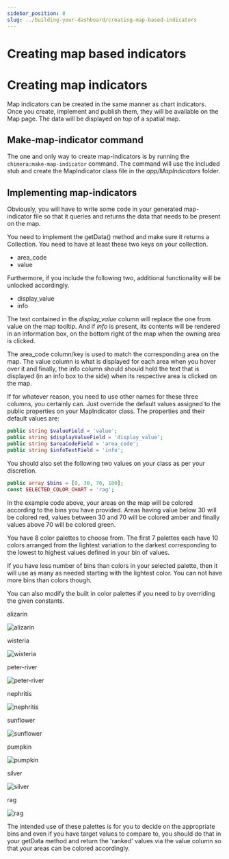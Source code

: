 ```yaml
---
sidebar_position: 8
slug: ../building-your-dashboard/creating-map-based-indicators
---
```


# Creating map based indicators

# Creating map indicators
Map indicators can be created in the same manner as chart indicators. Once you create, implement and publish them, they will be available on the Map page. The data will be displayed on top of a spatial map.

## Make-map-indicator command
The one and only way to create map-indicators is by running the `chimera:make-map-indicator` command. The command will use the included stub and create the MapIndicator class file in the *app/MapIndicators* folder.

## Implementing map-indicators
Obviously, you will have to write some code in your generated map-indicator file so that it queries and returns the data that needs to be present on the map.

You need to implement the getData() method and make sure it returns a Collection. You need to have at least these two keys on your collection.

- area_code
- value

Furthermore, if you include the following two, additional functionality will be unlocked accordingly.

- display_value
- info

The text contained in the *display_value* column will replace the one from value on the map tooltip. And if *info* is present, its contents will be rendered in an information box, on the bottom right of the map when the owning area is clicked.

The area_code column/key is used to match the corresponding area on the map. The value column is what is displayed for each area when you hover over it and finally, the info column should should hold the text that
is displayed (in an info box to the side) when its respective area is clicked on the map.

If for whatever reason, you need to use other names for these three columns, you certainly can. Just override the default values assigned to the public properties on your MapIndicator class. The properties and their default values are:

```php
public string $valueField = 'value';
public string $displayValueField = 'display_value';
public string $areaCodeField = 'area_code';
public string $infoTextField = 'info';
```

You should also set the following two values on your class as per your discretion.

```php
public array $bins = [0, 30, 70, 100];
const SELECTED_COLOR_CHART = 'rag';
```

In the example code above, your areas on the map will be colored according to the bins you have provided. Areas having value below 30 will be colored red, values between 30 and 70 will be colored amber and finally values above 70 will be colored green.

You have 8 color palettes to choose from. The first 7 palettes each have 10 colors arranged from the lightest variation to the darkest corresponding to the lowest to highest values defined in your bin of values.

If you have less number of bins than colors in your selected palette, then it will use as many as needed starting with the lightest color. You can not have more bins than colors though. 

You can also modify the built in color palettes if you need to by overriding the given constants.

alizarin

![alizarin](/img/developer/building-your-dashboard/color-palettes/alizarin.png)

wisteria

![wisteria](/img/developer/building-your-dashboard/color-palettes/wisteria.png)

peter-river

![peter-river](/img/developer/building-your-dashboard/color-palettes/peter-river.png)

nephritis

![nephritis](/img/developer/building-your-dashboard/color-palettes/nephritis.png)

sunflower

![sunflower](/img/developer/building-your-dashboard/color-palettes/sunflower.png)

pumpkin

![pumpkin](/img/developer/building-your-dashboard/color-palettes/pumpkin.png)

silver

![silver](/img/developer/building-your-dashboard/color-palettes/silver.png)

rag

![rag](/img/developer/building-your-dashboard/color-palettes/rag.png)

The intended use of these palettes is for you to decide on the appropriate bins and even if you have target values to compare to, you should do that in your getData method and return the 'ranked' values via the value column so that your areas can be colored accordingly.